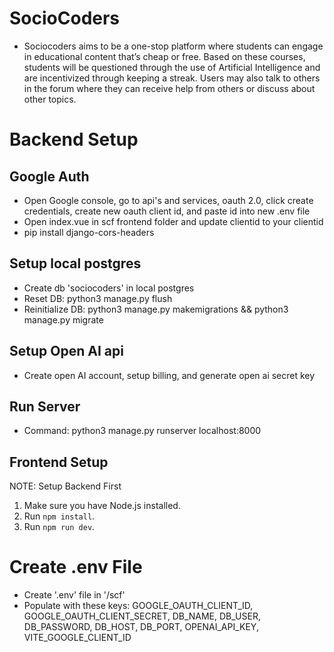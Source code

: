 # SocioCoders
- Sociocoders aims to be a one-stop platform where students can engage in educational content that’s cheap or free. Based on these courses, students will be questioned through the use of Artificial Intelligence and are incentivized through keeping a streak. Users may also talk to others in the forum where they can receive help from others or discuss about other topics.

# Backend Setup
## Google Auth
- Open Google console, go to api's and services, oauth 2.0, click create credentials, create new oauth client id, and paste id into new .env file
- Open index.vue in scf frontend folder and update clientid to your clientid
- pip install django-cors-headers

## Setup local postgres
- Create db 'sociocoders' in local postgres
- Reset DB: python3 manage.py flush
- Reinitialize DB: python3 manage.py makemigrations && python3 manage.py migrate

## Setup Open AI api
- Create open AI account, setup billing, and generate open ai secret key

## Run Server
- Command: python3 manage.py runserver localhost:8000

## Frontend Setup
NOTE: Setup Backend First
1. Make sure you have Node.js installed.
2. Run `npm install`.
3. Run `npm run dev`.

# Create .env File
- Create '.env' file in '/scf'
- Populate with these keys: GOOGLE_OAUTH_CLIENT_ID, GOOGLE_OAUTH_CLIENT_SECRET, DB_NAME, DB_USER, DB_PASSWORD, DB_HOST, DB_PORT, OPENAI_API_KEY, VITE_GOOGLE_CLIENT_ID
